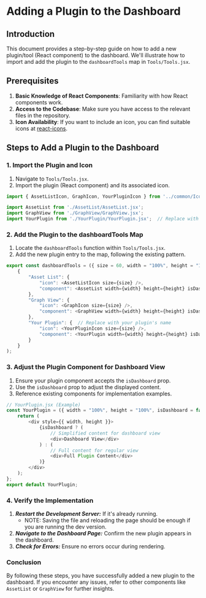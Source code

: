 # Adding a Plugin to the Dashboard

## Introduction
This document provides a step-by-step guide on how to add a new plugin/tool (React component) to the dashboard. We'll illustrate how to import and add the plugin to the `dashboardTools` map in `Tools/Tools.jsx`.

## Prerequisites
1. **Basic Knowledge of React Components**: Familiarity with how React components work.
2. **Access to the Codebase**: Make sure you have access to the relevant files in the repository.
3. **Icon Availability**: If you want to include an icon, you can find suitable icons at [react-icons](https://react-icons.github.io/react-icons/).

## Steps to Add a Plugin to the Dashboard

### 1. Import the Plugin and Icon
1. Navigate to `Tools/Tools.jsx`.
2. Import the plugin (React component) and its associated icon.

```js
import { AssetListIcon, GraphIcon, YourPluginIcon } from '../common/Icons/Icons';

import AssetList from './AssetList/AssetList.jsx';
import GraphView from './GraphView/GraphView.jsx';
import YourPlugin from './YourPlugin/YourPlugin.jsx';  // Replace with your plugin
```
### 2. Add the Plugin to the dashboardTools Map

1. Locate the `dashboardTools` function within `Tools/Tools.jsx`.
2. Add the new plugin entry to the map, following the existing pattern.

```js
export const dashboardTools = ({ size = 60, width = "100%", height = "100%" } = {}) => (
    {
        "Asset List": {
            "icon": <AssetListIcon size={size} />,
            "component": <AssetList width={width} height={height} isDashboard={true} />,
        },
        "Graph View": {
            "icon": <GraphIcon size={size} />,
            "component": <GraphView width={width} height={height} isDashboard={true} />,
        },
        "Your Plugin": {  // Replace with your plugin's name
            "icon": <YourPluginIcon size={size} />,
            "component": <YourPlugin width={width} height={height} isDashboard={true} />,
        }
    }
);
```
### 3. Adjust the Plugin Component for Dashboard View

1. Ensure your plugin component accepts the `isDashboard` prop.
2. Use the `isDashboard` prop to adjust the displayed content.
3. Reference existing components for implementation examples.

```js
// YourPlugin.jsx (Example)
const YourPlugin = ({ width = "100%", height = "100%", isDashboard = false }) => {
    return (
        <div style={{ width, height }}>
            {isDashboard ? (
                // Simplified content for dashboard view
                <div>Dashboard View</div>
            ) : (
                // Full content for regular view
                <div>Full Plugin Content</div>
            )}
        </div>
    );
};
export default YourPlugin;
```

### 4. Verify the Implementation

1. ***Restart the Development Server:*** If it's already running.
    - NOTE: Saving the file and reloading the page should be enough if you are running the dev version.
2. ***Navigate to the Dashboard Page:*** Confirm the new plugin appears in the dashboard.
3. ***Check for Errors:*** Ensure no errors occur during rendering.

### Conclusion

By following these steps, you have successfully added a new plugin to the dashboard. If you encounter any issues, refer to other components like `AssetList` or `GraphView` for further insights.